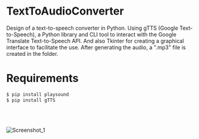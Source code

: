 # TextToAudioConverter

Design of a text-to-speech converter in Python. Using gTTS (Google Text-to-Speech), a Python library and CLI tool to interact with the Google Translate Text-to-Speech API. And also Tkinter for creating a graphical interface to facilitate the use. After generating the audio, a ".mp3" file is created in the folder.

# Requirements

```python
$ pip install playsound
$ pip install gTTS
```
<br>
<br>

![Screenshot_1](https://github.com/DarkSaibot/TextToAudioConverter/assets/86971123/e51c6d42-ccd0-496d-8805-b59e84edd399)

